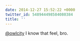 ```yaml
---
date: 2014-12-27 15:52:22 +0000
twitter_id: 548944498584080384
title: ''
---
```


<!-- Tweet at https://twitter.com/statuses/548893460208816128 is either deleted or protected. -->

[@owlcity](https://twitter.com/owlcity) I know that feel, bro.
